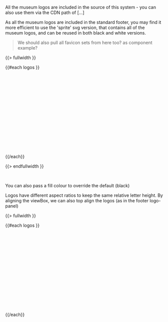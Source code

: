 All the museum logos are included in the source of this system - you can also use them via the CDN path of [...]

As all the museum logos are included in the standard footer, you may find it more efficient to use the 'sprite' svg version, that contains all of the museum logos, and can be reused in both black and white versions.

> We should also pull all favicon sets from here too? as component example?

{{> fullwidth }}

<div class="Examplegrid Examplegrid--flex">
{{#each logos }}
  <div class="Examplegrid__item " style="flex-basis: {{width}}px">
    <svg style="max-width: calc(100% - 2rem); height: auto; margin: 1rem"  width="{{ this.width }}" height="236">
      <use xlink:href="{{path '/assets/logos/sprite.symbol.svg'}}#{{ @key }}" />
    </svg>
  </div>
{{/each}}
</div>

{{> endfullwidth }}

&nbsp;

You can also pass a fill colour to override the default (black)

Logos have different aspect ratios to keep the same relative letter height.
By aligning the viewBox, we can also top align the logos (as in the footer logo-panel)

{{> fullwidth }}

<div class="u-grad-blue-purple Examplegrid Examplegrid--flex Examplegrid--reversed">
{{#each logos }}
  <div class="Examplegrid__item " style="flex-basis: {{width}}px">
    <svg style="max-width: calc(100% - 2rem); height: auto; margin: 1rem" viewBox="0 0 {{ width }} {{ height }}" width="{{ width }}" height="236" preserveAspectRatio="xMinYMin meet"><use xlink:href="{{path '/assets/logos/sprite.symbol.svg'}}#{{ @key }}" fill="#fff"></use></svg>
  </div>
{{/each}}
</div>
